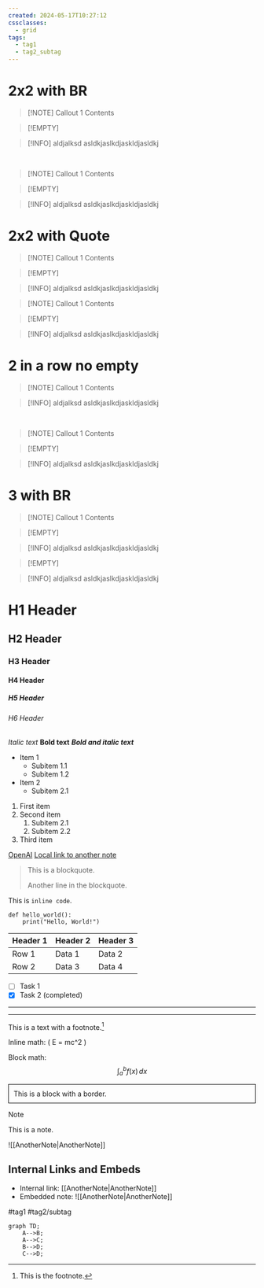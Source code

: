 ```yaml
---
created: 2024-05-17T10:27:12
cssclasses:
  - grid
tags:
  - tag1
  - tag2_subtag
---
```


# 2x2 with BR
> [!NOTE] Callout 1
> Contents

> [!EMPTY] 

> [!INFO] aldjalksd
> asldkjaslkdjaskldjasldkj

<br/>

> [!NOTE] Callout 1
> Contents

> [!EMPTY] 

> [!INFO] aldjalksd
> asldkjaslkdjaskldjasldkj

# 2x2 with Quote
> [!NOTE] Callout 1
> Contents

> [!EMPTY] 

> [!INFO] aldjalksd
> asldkjaslkdjaskldjasldkj

>

> [!NOTE] Callout 1
> Contents

> [!EMPTY] 

> [!INFO] aldjalksd
> asldkjaslkdjaskldjasldkj

# 2 in a row no empty
> [!NOTE] Callout 1
> Contents

> [!INFO] aldjalksd
> asldkjaslkdjaskldjasldkj

<br/>

> [!NOTE] Callout 1
> Contents

> [!EMPTY] 

> [!INFO] aldjalksd
> asldkjaslkdjaskldjasldkj

# 3 with BR
> [!NOTE] Callout 1
> Contents

> [!EMPTY] 

> [!INFO] aldjalksd
> asldkjaslkdjaskldjasldkj

> [!EMPTY] 

> [!INFO] aldjalksd
> asldkjaslkdjaskldjasldkj

# H1 Header
## H2 Header
### H3 Header
#### H4 Header
##### H5 Header
###### H6 Header

*Italic text*
**Bold text**
***Bold and italic text***

- Item 1
  - Subitem 1.1
  - Subitem 1.2
- Item 2
  - Subitem 2.1

1. First item
2. Second item
   1. Subitem 2.1
   2. Subitem 2.2
3. Third item

[OpenAI](https://www.openai.com)
[Local link to another note](AnotherNote.md)

> This is a blockquote.
> 
> Another line in the blockquote.

This is `inline code`.

```
def hello_world():
    print("Hello, World!")
```

| Header 1 | Header 2 | Header 3 |
|----------|----------|----------|
| Row 1    | Data 1   | Data 2   |
| Row 2    | Data 3   | Data 4   |

- [ ] Task 1
- [x] Task 2 (completed)

---
___

This is a text with a footnote.[^1]

Inline math: \( E = mc^2 \)

Block math:
$$
\int_{a}^{b} f(x) \,dx
$$

<div style="border: 1px solid black; padding: 10px;">
  This is a block with a border.
</div>

> [!NOTE]
> This is a note.

![[AnotherNote|AnotherNote]]

## Internal Links and Embeds
- Internal link: [[AnotherNote|AnotherNote]]
- Embedded note: ![[AnotherNote|AnotherNote]]

#tag1 #tag2/subtag

```mermaid
graph TD;
    A-->B;
    A-->C;
    B-->D;
    C-->D;
```

[^1]: This is the footnote.